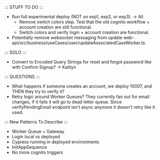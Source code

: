 ::: STUFF TO DO :::
- Run full experimental deploy (NOT on exp1, exp2, or exp3). -> All
  - Remove switch colors step. Test that the old cognito workflow + account creation are still functional.
  - Switch colors and verify login + account creation are functional.
- Potentially remove websocket messaging from update web-api/src/business/useCases/user/updateAssociatedCaseWorker.ts.


::: SOLO :::
- Convert to Encoded Query Strings for reset and forgot password like with Confirm Signup? -> Kaitlyn


::: QUESTIONS :::
- What happens if someone creates an account, we deploy 10007, and THEN they try to verify it?
- Retry logic around Worker Queues? They currently fan out for email changes, if it fails it will go to dead letter queue. Since verifyPendingEmail endpoint isn't async anymore it doesn't retry like it used.

::: New Patterns To Describe :::
- Worker Queue + Gateway
- Login local vs deployed
- Cypress running in deployed environments
- InitAppSequence
- No more cognito triggers
